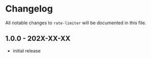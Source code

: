 # Changelog

All notable changes to `rate-limiter` will be documented in this file.

## 1.0.0 - 202X-XX-XX

- initial release
